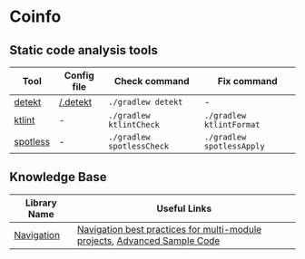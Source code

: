 # Coinfo

## Static code analysis tools

| Tool                                                           | Config file                                                                                              | Check command                     | Fix command |
|----------------------------------------------------------------|----------------------------------------------------------------------------------------------------------|-----------------------------------|-----------------------------|
| [detekt](https://github.com/arturbosch/detekt)                 | [/.detekt](https://github.com/ChamichApps/Coinfo/blob/master/.detekt/)                                   | `./gradlew detekt`                | -                           |
| [ktlint](https://github.com/pinterest/ktlint)                  | -                                                                                                        | `./gradlew ktlintCheck`           | `./gradlew ktlintFormat`    |
| [spotless](https://github.com/diffplug/spotless)               | -                                                                                                        | `./gradlew spotlessCheck`         | `./gradlew spotlessApply`   |

## Knowledge Base

| Library Name                                                   | Useful Links                                                                                                                                                                                                                                           |
|----------------------------------------------------------------|--------------------------------------------------------------------------------------------------------------------------------------------------------------------------------------------------------------------------------------------------------|
| [Navigation](https://developer.android.com/guide/navigation)   | [Navigation best practices for multi-module projects](https://developer.android.com/guide/navigation/navigation-multi-module), [Advanced Sample Code](https://github.com/android/architecture-components-samples/tree/master/NavigationAdvancedSample) |
